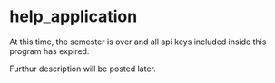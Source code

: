 # help_application

At this time, the semester is over and all api keys included inside this program has expired.

Furthur description will be posted later.
